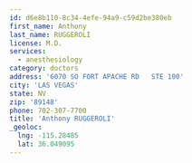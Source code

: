 ```yaml
---
id: d6e8b110-8c34-4efe-94a9-c59d2be380eb
first_name: Anthony
last_name: RUGGEROLI
license: M.D.
services:
  - anesthesiology
category: doctors
address: '6070 SO FORT APACHE RD   STE 100'
city: 'LAS VEGAS'
state: NV
zip: '89148'
phone: 702-307-7700
title: 'Anthony RUGGEROLI'
_geoloc:
  lng: -115.28485
  lat: 36.049095
---
```

